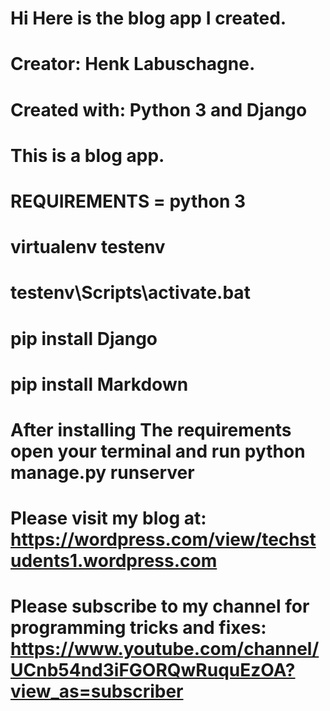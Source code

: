 # Hi Here is the blog app I created.

# Creator: Henk Labuschagne.

# Created with: Python 3 and Django


# This is a blog app.

# REQUIREMENTS = python 3
#                virtualenv testenv
#                testenv\Scripts\activate.bat                
#                pip install Django
#                pip install Markdown
#                
#
# After installing The requirements open your terminal and run python manage.py runserver       

# Please visit my blog at: https://wordpress.com/view/techstudents1.wordpress.com 
# Please subscribe to my channel for programming tricks and fixes: https://www.youtube.com/channel/UCnb54nd3iFGORQwRuquEzOA?view_as=subscriber
